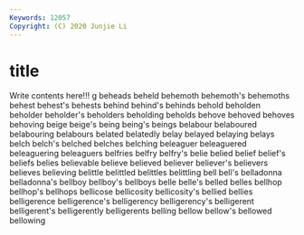 ```yaml
---
Keywords: 12057
Copyright: (C) 2020 Junjie Li
---
```


# title

Write contents here!!!
g 
beheads 
beheld 
behemoth 
behemoth's 
behemoths 
behest 
behest's 
behests
behind 
behind's 
behinds 
behold 
beholden 
beholder 
beholder's 
beholders 
beholding 
beholds
behove 
behoved 
behoves 
behoving 
beige 
beige's 
being 
being's 
beings 
belabour
belaboured 
belabouring 
belabours 
belated 
belatedly 
belay 
belayed 
belaying 
belays 
belch
belch's 
belched 
belches 
belching 
beleaguer 
beleaguered 
beleaguering 
beleaguers 
belfries 
belfry
belfry's 
belie 
belied 
belief 
belief's 
beliefs 
belies 
believable 
believe 
believed
believer 
believer's 
believers 
believes 
believing 
belittle 
belittled 
belittles 
belittling 
bell
bell's 
belladonna 
belladonna's 
bellboy 
bellboy's 
bellboys 
belle 
belle's 
belled 
belles
bellhop 
bellhop's 
bellhops 
bellicose 
bellicosity 
bellicosity's 
bellied 
bellies 
belligerence 
belligerence's
belligerency 
belligerency's 
belligerent 
belligerent's 
belligerently 
belligerents 
belling 
bellow 
bellow's 
bellowed
bellowing 
